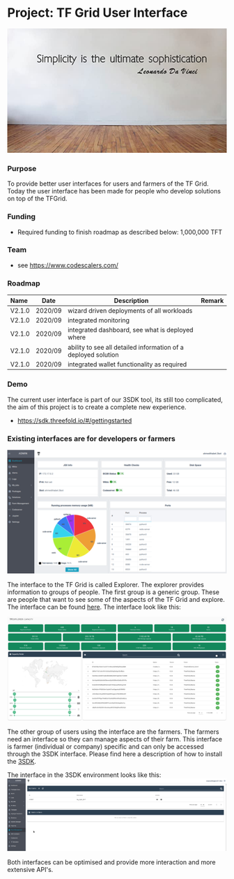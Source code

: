 # Project: TF Grid User Interface

![](./img/simplicity.png)

### Purpose

To provide better user interfaces for users and farmers of the TF Grid. Today the user interface has been made for people who develop solutions on top of the TFGrid.

### Funding

- Required funding to finish roadmap as described below: 1,000,000 TFT

### Team

- see https://www.codescalers.com/

### Roadmap

| Name         | Date   | Description | Remark |
|:-------------|--------|-------------|-----------------|
| V2.1.0 |  2020/09 | wizard driven deployments of all workloads |  |
| V2.1.0 |  2020/09 | integrated monitoring |  |
| V2.1.0 |  2020/09 | integrated dashboard, see what is deployed where |  |
| V2.1.0 |  2020/09 | ability to see all detailed information of a deployed solution |  |
| V2.1.0 |  2020/09 | integrated wallet functionality as required | |


### Demo

The current user interface is part of our 3SDK tool, its still too complicated, the aim of this project is to create a complete new experience.

- https://sdk.threefold.io/#/gettingstarted

### Existing interfaces are for developers or farmers

![](./img/3sdk_user_interface.png)

The interface to the TF Grid is called Explorer. The explorer provides information to groups of people. The first group is a generic group.  These are people that want to see some of the aspects of the TF Grid and explore.  The interface can be found [here](https://explorer.grid.tf/).  The interface look like this:

![](./img/explorer.png)

The other group of users using the interface are the farmers. The farmers need an interface so they can manage aspects of their farm.  This interface is farmer (individual or company) specific and can only be accessed through the 3SDK interface.  Please find here a description of how to install the [3SDK](https://github.com/threefoldtech/jumpscaleX_core/blob/development/docs/3sdk/3sdk_install.md).

The interface in the 3SDK environment looks like this:
![](./img/3sdk_farm_management.png)

Both interfaces can be optimised and provide more interaction and more extensive API's.
